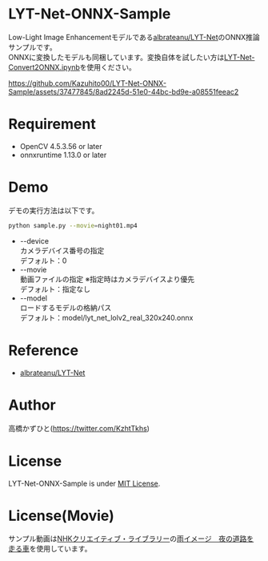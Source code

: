 # LYT-Net-ONNX-Sample
Low-Light Image Enhancementモデルである[albrateanu/LYT-Net](https://github.com/albrateanu/LYT-Net)のONNX推論サンプルです。<br>
ONNXに変換したモデルも同梱しています。変換自体を試したい方は[LYT-Net-Convert2ONNX.ipynb](LYT-Net-Convert2ONNX.ipynb)を使用ください。

https://github.com/Kazuhito00/LYT-Net-ONNX-Sample/assets/37477845/8ad2245d-51e0-44bc-bd9e-a08551feeac2

# Requirement 
* OpenCV 4.5.3.56 or later
* onnxruntime 1.13.0 or later

# Demo
デモの実行方法は以下です。
```bash
python sample.py --movie=night01.mp4
```
* --device<br>
カメラデバイス番号の指定<br>
デフォルト：0
* --movie<br>
動画ファイルの指定 ※指定時はカメラデバイスより優先<br>
デフォルト：指定なし
* --model<br>
ロードするモデルの格納パス<br>
デフォルト：model/lyt_net_lolv2_real_320x240.onnx

# Reference
* [albrateanu/LYT-Net](https://github.com/albrateanu/LYT-Net)

# Author
高橋かずひと(https://twitter.com/KzhtTkhs)
 
# License 
LYT-Net-ONNX-Sample is under [MIT License](LICENSE).

# License(Movie)
サンプル動画は[NHKクリエイティブ・ライブラリー](https://www.nhk.or.jp/archives/creative/)の[雨イメージ　夜の道路を走る車](https://www2.nhk.or.jp/archives/creative/material/view.cgi?m=D0002161702_00000)を使用しています。
